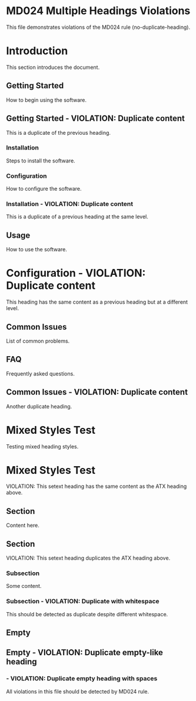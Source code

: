 # MD024 Multiple Headings Violations

This file demonstrates violations of the MD024 rule (no-duplicate-heading).

# Introduction

This section introduces the document.

## Getting Started

How to begin using the software.

## Getting Started - VIOLATION: Duplicate content

This is a duplicate of the previous heading.

### Installation

Steps to install the software.

### Configuration

How to configure the software.

### Installation - VIOLATION: Duplicate content

This is a duplicate of a previous heading at the same level.

## Usage

How to use the software.

# Configuration - VIOLATION: Duplicate content

This heading has the same content as a previous heading but at a different level.

## Common Issues

List of common problems.

## FAQ

Frequently asked questions.

## Common Issues - VIOLATION: Duplicate content

Another duplicate heading.

# Mixed Styles Test

Testing mixed heading styles.

Mixed Styles Test
=================

VIOLATION: This setext heading has the same content as the ATX heading above.

## Section

Content here.

Section
-------

VIOLATION: This setext heading duplicates the ATX heading above.

### Subsection

Some content.

###   Subsection   - VIOLATION: Duplicate with whitespace

This should be detected as duplicate despite different whitespace.

## Empty

## Empty - VIOLATION: Duplicate empty-like heading

### 

###  - VIOLATION: Duplicate empty heading with spaces

All violations in this file should be detected by MD024 rule.